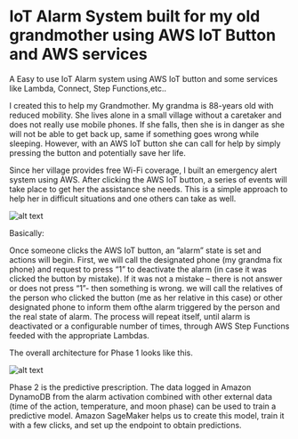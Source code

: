 # IoT Alarm System  built for my old grandmother using AWS IoT Button and AWS services

A Easy to use IoT Alarm system using AWS IoT button and some services like Lambda, Connect, Step Functions,etc..

I created this to help my Grandmother. My grandma is 88-years old with reduced mobility. She lives alone in a small village without a caretaker and does not really use mobile phones. If she falls, then she is in danger as she will not be able to get back up, same if something goes wrong while sleeping. However, with an AWS IoT button she can call for help by simply pressing the button and potentially save her life. 

Since her village provides free Wi-Fi coverage, I built an emergency alert system using AWS. After clicking the AWS IoT button, a series of events will take place to get her the assistance she needs. This is a simple approach to help her in difficult situations and one others can take as well. 

![alt text](https://github.com/DanGOTO100/IoTAlarmsystem/blob/master/grandmaemergency.png) 


Basically:

Once someone clicks the AWS IoT button, an ”alarm” state is set and actions will begin. 
First, we will call the designated phone (my grandma fix phone) and request to press “1” to deactivate the alarm (in case it was  clicked the button by mistake).
If it was not a mistake –  there is not answer or does not press “1”- then something is wrong.  we will call the relatives of the person who clicked the button (me as her relative in this case) or other designated phone to inform them ofthe alarm triggered by the person and the real state of alarm. The process will repeat itself, until alarm is deactivated or a configurable number of times, through AWS Step Functions feeded with the appropriate Lambdas.

The overall architecture for Phase 1 looks like this.

![alt text](https://github.com/DanGOTO100/IoTAlarmsystem/blob/master/grandamarchitecturephase1.png)


Phase 2 is the predictive prescription. The data logged in Amazon DynamoDB from the alarm activation combined with other external data (time of the action, temperature, and moon phase) can be used to train a predictive model. 
Amazon SageMaker helps us to create this model, train it with a few clicks, and set up the endpoint to obtain predictions. 


